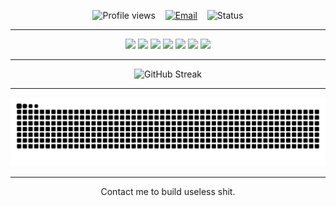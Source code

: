 <p align="center">
  <img src="https://komarev.com/ghpvc/?username=MagnusCarlsen26&color=brightgreen" alt="Profile views" />
  &nbsp;&nbsp;
  <a href="mailto:khushal.sindhav26@gmail.com"><img alt="Email" src="https://img.shields.io/badge/Email-khushal.sindhav26%40gmail.com-blue?style=flat-square" /></a>
  &nbsp;&nbsp;
  <img alt="Status" src="https://img.shields.io/badge/status-🚧%20Building%20useless%20shit-orange?style=flat-square" />
</p>

---

<p align="center">
  <!-- Replace/add icons as you prefer -->
  <img src="https://img.shields.io/badge/Node.js-339933?logo=node.js&logoColor=white&style=for-the-badge" />
  <img src="https://img.shields.io/badge/React-61DAFB?logo=react&logoColor=white&style=for-the-badge" />
  <img src="https://img.shields.io/badge/MongoDB-47A248?logo=mongodb&logoColor=white&style=for-the-badge" />
  <img src="https://img.shields.io/badge/Docker-2496ED?logo=docker&logoColor=white&style=for-the-badge" />
  <img src="https://img.shields.io/badge/Kubernetes-326CE5?logo=kubernetes&logoColor=white&style=for-the-badge" />
  <img src="https://img.shields.io/badge/Python-3776AB?logo=python&logoColor=white&style=for-the-badge" />
  <img src="https://img.shields.io/badge/Linux-FCC624?logo=linux&logoColor=black&style=for-the-badge" />
</p>

---

<!-- <p align="center"> -->
  <!-- Top languages -->
  <!-- <img src="https://github-readme-stats.vercel.app/api/top-langs/?username=MagnusCarlsen26&layout=compact&theme=radical" alt="Top Languages" /> -->

  <!-- Overall stats -->
  <!-- <img src="https://github-readme-stats.vercel.app/api?username=MagnusCarlsen26&show_icons=true&count_private=true&theme=radical" alt="GitHub Stats" /> -->
<!-- </p> -->

<p align="center">
  <!-- Streak -->
  <img src="https://github-readme-streak-stats.herokuapp.com/?user=MagnusCarlsen26&theme=radical" alt="GitHub Streak" />
</p>

---
![github contribution grid snake animation](https://raw.githubusercontent.com/MagnusCarlsen26/MagnusCarlsen26/output/github-contribution-grid-snake.svg)


---

<p align="center">
    Contact me to build useless shit.
</p>